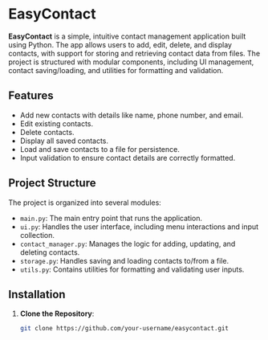# EasyContact

**EasyContact** is a simple, intuitive contact management application built using Python. The app allows users to add, edit, delete, and display contacts, with support for storing and retrieving contact data from files. The project is structured with modular components, including UI management, contact saving/loading, and utilities for formatting and validation.

## Features

- Add new contacts with details like name, phone number, and email.
- Edit existing contacts.
- Delete contacts.
- Display all saved contacts.
- Load and save contacts to a file for persistence.
- Input validation to ensure contact details are correctly formatted.

## Project Structure

The project is organized into several modules:

- `main.py`: The main entry point that runs the application.
- `ui.py`: Handles the user interface, including menu interactions and input collection.
- `contact_manager.py`: Manages the logic for adding, updating, and deleting contacts.
- `storage.py`: Handles saving and loading contacts to/from a file.
- `utils.py`: Contains utilities for formatting and validating user inputs.

## Installation

1. **Clone the Repository**:
   ```bash
   git clone https://github.com/your-username/easycontact.git
